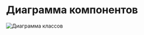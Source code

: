 # Диаграмма компонентов

![Диаграмма классов](https://github.com/oooNAKooo/Test_README/blob/main/documentation/Images/Diagrams/Component.png)
